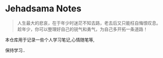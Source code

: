 # Jehadsama Notes

> 人生最大的悲哀，在于年少时迷茫不知去路，老去后又只能枉自悔恨叹息。趁年少，你可以整理好自己的锐气和勇气，为自己多开拓一条道路！

本仓库用于记录一些个人学习笔记,心情随笔等,

保持学习..
